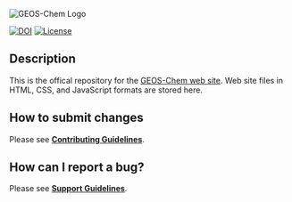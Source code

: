 ![GEOS-Chem Logo](https://github.com/geoschem/geoschem.github.io/blob/main/img/GEOS-Chem_Logo_Light_Background.svg)

[![DOI](https://zenodo.org/badge/DOI/10.5281/zenodo.4681204.svg)](https://doi.org/10.5281/zenodo.4681204)
[![License](https://img.shields.io/badge/License-MIT-blue.svg)](https://github.com/geoschem/geoschem.github.io/blob/master/LICENSE.txt)

## Description
This is the offical repository for the [GEOS-Chem web site](https://geoschem.github.io).  Web site files in HTML, CSS, and JavaScript formats are stored here.

## How to submit changes
Please see **[Contributing Guidelines](https://github.com/geoschem/geoschem.github.io/CONTRIBUTING.md)**.

## How can I report a bug?
Please see **[Support Guidelines](https://github.com/geoschem/geoschem.github.io/blob/main/SUPPORT.md)**.

